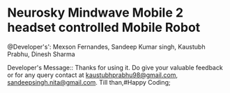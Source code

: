 # Neurosky Mindwave Mobile 2 headset controlled Mobile Robot

@Developer's': Mexson Fernandes, Sandeep Kumar singh, Kaustubh Prabhu, Dinesh Sharma

Developer's Message:: Thanks for using it. Do give your valuable feedback or for any query contact at kaustubhprabhu98@gmail.com, sandeepsingh.nita@gmail.com. Till than,#Happy Coding;
